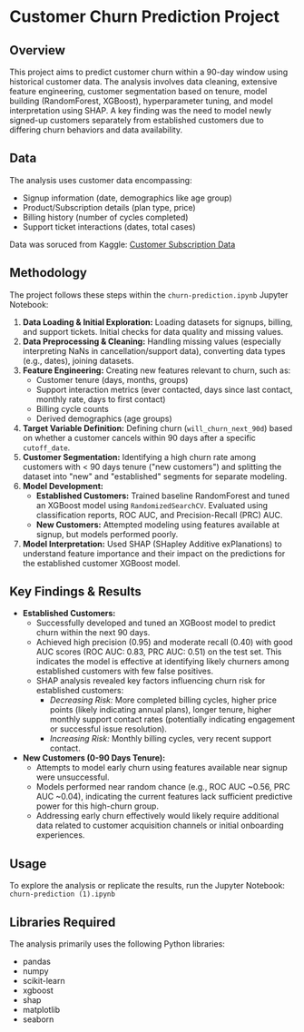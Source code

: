 # Customer Churn Prediction Project

## Overview

This project aims to predict customer churn within a 90-day window using historical customer data. The analysis involves data cleaning, extensive feature engineering, customer segmentation based on tenure, model building (RandomForest, XGBoost), hyperparameter tuning, and model interpretation using SHAP. A key finding was the need to model newly signed-up customers separately from established customers due to differing churn behaviors and data availability.

## Data

The analysis uses customer data encompassing:
* Signup information (date, demographics like age group)
* Product/Subscription details (plan type, price)
* Billing history (number of cycles completed)
* Support ticket interactions (dates, total cases)

Data was soruced from Kaggle: [Customer Subscription Data](https://www.kaggle.com/datasets/gsagar12/dspp1)

## Methodology

The project follows these steps within the `churn-prediction.ipynb` Jupyter Notebook:

1.  **Data Loading & Initial Exploration:** Loading datasets for signups, billing, and support tickets. Initial checks for data quality and missing values.
2.  **Data Preprocessing & Cleaning:** Handling missing values (especially interpreting NaNs in cancellation/support data), converting data types (e.g., dates), joining datasets.
3.  **Feature Engineering:** Creating new features relevant to churn, such as:
    * Customer tenure (days, months, groups)
    * Support interaction metrics (ever contacted, days since last contact, monthly rate, days to first contact)
    * Billing cycle counts
    * Derived demographics (age groups)
4.  **Target Variable Definition:** Defining churn (`will_churn_next_90d`) based on whether a customer cancels within 90 days after a specific `cutoff_date`.
5.  **Customer Segmentation:** Identifying a high churn rate among customers with < 90 days tenure ("new customers") and splitting the dataset into "new" and "established" segments for separate modeling.
6.  **Model Development:**
    * **Established Customers:** Trained baseline RandomForest and tuned an XGBoost model using `RandomizedSearchCV`. Evaluated using classification reports, ROC AUC, and Precision-Recall (PRC) AUC.
    * **New Customers:** Attempted modeling using features available at signup, but models performed poorly.
7.  **Model Interpretation:** Used SHAP (SHapley Additive exPlanations) to understand feature importance and their impact on the predictions for the established customer XGBoost model.

## Key Findings & Results

* **Established Customers:**
    * Successfully developed and tuned an XGBoost model to predict churn within the next 90 days.
    * Achieved high precision (0.95) and moderate recall (0.40) with good AUC scores (ROC AUC: 0.83, PRC AUC: 0.51) on the test set. This indicates the model is effective at identifying likely churners among established customers with few false positives.
    * SHAP analysis revealed key factors influencing churn risk for established customers:
        * *Decreasing Risk:* More completed billing cycles, higher price points (likely indicating annual plans), longer tenure, higher monthly support contact rates (potentially indicating engagement or successful issue resolution).
        * *Increasing Risk:* Monthly billing cycles, very recent support contact.
* **New Customers (0-90 Days Tenure):**
    * Attempts to model early churn using features available near signup were unsuccessful.
    * Models performed near random chance (e.g., ROC AUC ~0.56, PRC AUC ~0.04), indicating the current features lack sufficient predictive power for this high-churn group.
    * Addressing early churn effectively would likely require additional data related to customer acquisition channels or initial onboarding experiences.

## Usage

To explore the analysis or replicate the results, run the Jupyter Notebook:
`churn-prediction (1).ipynb`

## Libraries Required

The analysis primarily uses the following Python libraries:

* pandas
* numpy
* scikit-learn
* xgboost
* shap
* matplotlib
* seaborn
